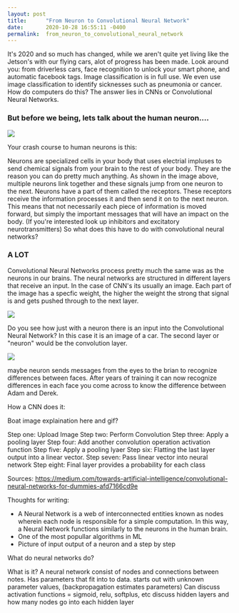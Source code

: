 ```yaml
---
layout: post
title:      "From Neuron to Convolutional Neural Network"
date:       2020-10-28 16:55:11 -0400
permalink:  from_neuron_to_convolutional_neural_network
---
```


It's 2020 and so much has changed, while we aren't quite yet living like the Jetson's with our flying cars, alot of progress has been made. Look around you: from driverless cars, face recognition to unlock your smart phone, and automatic facebook tags. Image classification is in full use. We even use image classification to identify sicknesses such as pneumonia or cancer. How do computers do this? The answer lies in CNNs or Convolutional Neural Networks. 


### But before we being, lets talk about the human neuron....

<img src = 'http://ex-m.eu/wp/wp-content/uploads/2014/11/NEURON-CHAIN.jpg'>

Your crash course to human neurons is this: 

Neurons are specialized cells in your body that uses electrial impluses to send chemical signals from your brain to the rest of your body. They are the reason you can do pretty much anything. As shown in the image above, multiple neurons link together and these signals jump from one neuron to the next. Neurons have a part of them called the receptors. These receptors receive the information processes it and then send it on to the next neuron. This means that not necessarily each piece of information is moved forward, but simply the important messages that will have an impact on the body. (If you're interested look up inhibitors and excitatory neurotransmitters) So what does this have to do with convolutional neural networks?

### A LOT

Convolutional Neural Networks process pretty much the same was as the neurons in our brains. The neural networks are structured in different layers that receive an input. In the case of CNN's its usually an image. Each part of the image has a specfic weight, the higher the weight the strong that signal is and gets pushed through to the next layer. 



<img src = "https://miro.medium.com/max/1000/1*vkQ0hXDaQv57sALXAJquxA.jpeg">


Do you see how just with a neuron there is an input into the Convolutional Neural Network? In this case it is an image of a car. The second layer or "neuron" would be the convolution layer. 

<img src = "https://miro.medium.com/max/1920/1*D6iRfzDkz-sEzyjYoVZ73w.gif">














maybe neuron sends messages from the eyes to the brian to recognize differences between faces. After years of training it can now recognize differences in each face you come across to know the difference between Adam and Derek. 

How a CNN does it:

Boat image explaination here and gif?

Step one: Upload Image
Step two: Perform Convolution
Step three: Apply a pooling layer
Step four: Add another convolution operation activation function
Step five: Apply a pooling lyaer
Step six: Flatting the last layer output into a linear vector.
Step seven: Pass linear vector into neural network
Step eight: Final layer provides a probability for each class





Sources: 
https://medium.com/towards-artificial-intelligence/convolutional-neural-networks-for-dummies-afd7166cd9e









Thoughts for writing:
- A Neural Network is a web of interconnected entities known as nodes wherein each node is responsible for a simple computation. In this way, a Neural Network functions similarly to the neurons in the human brain. 
- One of the most popullar algorithms in ML
- Picture of input output of a neuron and a step by step


What do neural networks do?


What is it?
A neural network consist of nodes and connections between notes. 
Has parameters that fit into to data.
starts out with unknown parameter values, (backpropagation estimates parameters)
Can discuss activation functions = sigmoid, relu, softplus, etc
discuss hidden layers and how many nodes go into each hidden layer
